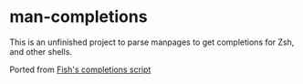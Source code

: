 # man-completions

This is an unfinished project to parse manpages to get completions for Zsh, and other shells.

Ported from [Fish's completions script](https://github.com/fish-shell/fish-shell/blob/master/share/tools/create_manpage_completions.py)

